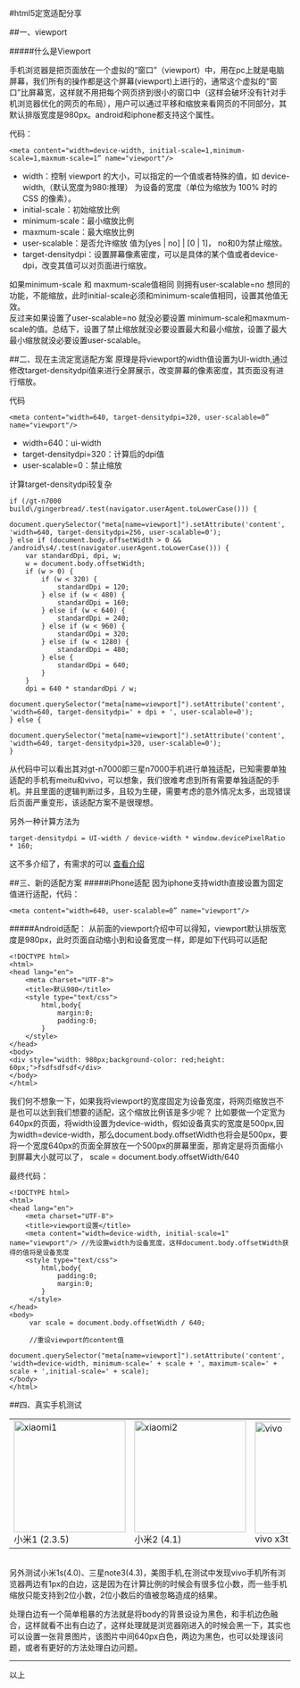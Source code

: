 #html5定宽适配分享

##一、viewport

#####什么是Viewport


手机浏览器是把页面放在一个虚拟的“窗口”（viewport）中，用在pc上就是电脑屏幕，我们所有的操作都是这个屏幕(viewport)上进行的，通常这个虚拟的“窗口”比屏幕宽，这样就不用把每个网页挤到很小的窗口中（这样会破坏没有针对手机浏览器优化的网页的布局），用户可以通过平移和缩放来看网页的不同部分，其默认排版宽度是980px。android和iphone都支持这个属性。

代码：

    <meta content="width=device-width, initial-scale=1,minimum-scale=1,maxmum-scale=1” name="viewport"/>
    
* width：控制 viewport 的大小，可以指定的一个值或者特殊的值，如 device-width,（默认宽度为980:推理） 为设备的宽度（单位为缩放为 100% 时的 CSS 的像素）。
* initial-scale：初始缩放比例
* minimum-scale：最小缩放比例
* maxmum-scale：最大缩放比例
* user-scalable：是否允许缩放 值为[yes | no] | [0 | 1]， no和0为禁止缩放。
* target-densitydpi：设置屏幕像素密度，可以是具体的某个值或者device-dpi，改变其值可以对页面进行缩放。

如果minimum-scale 和 maxmum-scale值相同 则拥有user-scalable=no 想同的功能，不能缩放，此时initial-scale必须和minimum-scale值相同，设置其他值无效。
<br/>反过来如果设置了user-scalable=no 就没必要设置 minimum-scale和maxmum-scale的值。总结下，设置了禁止缩放就没必要设置最大和最小缩放，设置了最大最小缩放就没必要设置user-scalable。


##二、现在主流定宽适配方案
原理是将viewport的width值设置为UI-width,通过修改target-densitydpi值来进行全屏展示，改变屏幕的像素密度，其页面没有进行缩放。

代码

    <meta content="width=640, target-densitydpi=320, user-scalable=0” name="viewport"/>
    
* width=640：ui-width
* target-densitydpi=320：计算后的dpi值
* user-scalable=0：禁止缩放

计算target-densitydpi较复杂

    if (/gt-n7000 build\/gingerbread/.test(navigator.userAgent.toLowerCase())) {
        document.querySelector("meta[name=viewport]").setAttribute('content', 'width=640, target-densitydpi=256, user-scalable=0');
    } else if (document.body.offsetWidth > 0 && /android\s4/.test(navigator.userAgent.toLowerCase())) {
        var standardDpi, dpi, w;
        w = document.body.offsetWidth;
        if (w > 0) {
            if (w < 320) {
                standardDpi = 120;
            } else if (w < 480) {
                standardDpi = 160;
            } else if (w < 640) {
                standardDpi = 240;
            } else if (w < 960) {
                standardDpi = 320;
            } else if (w < 1280) {
                standardDpi = 480;
            } else {
                standardDpi = 640;
            }
        }
        dpi = 640 * standardDpi / w;
        document.querySelector("meta[name=viewport]").setAttribute('content', 'width=640, target-densitydpi=' + dpi + ', user-scalable=0');
    } else {
        document.querySelector("meta[name=viewport]").setAttribute('content', 'width=640, target-densitydpi=320, user-scalable=0');
    }

从代码中可以看出其对gt-n7000即三星n7000手机进行单独适配，已知需要单独适配的手机有meitu和vivo，可以想象，我们很难考虑到所有需要单独适配的手机。并且里面的逻辑判断过多，且较为生硬，需要考虑的意外情况太多，出现错误后页面严重变形，该适配方案不是很理想。

另外一种计算方法为

    target-densitydpi = UI-width / device-width * window.devicePixelRatio * 160;

这不多介绍了，有需求的可以
<a href="http://www.cnblogs.com/plums/archive/2013/01/10/WebApp-fixed-width-layout-of-multi-terminal-adapter-since.html#!comments" target="_blank">查看介绍</a>


##三、新的适配方案
#####iPhone适配
因为iphone支持width直接设置为固定值进行适配，代码：

    <meta content="width=640, user-scalable=0” name="viewport"/>

#####Android适配：
从前面的viewport介绍中可以得知，viewport默认排版宽度是980px，此时页面自动缩小到和设备宽度一样，即是如下代码可以适配

    <!DOCTYPE html>
    <html>
    <head lang="en">
        <meta charset="UTF-8">
        <title>默认980</title>
        <style type="text/css">
            html,body{
                margin:0;
                padding:0;
            }
        </style>
    </head>
    <body>
    <div style="width: 980px;background-color: red;height: 60px;">fsdfsdfsdf</div>
    </body>
    </html>

我们何不想象一下，如果我将viewport的宽度固定为设备宽度，将网页缩放岂不是也可以达到我们想要的适配，这个缩放比例该是多少呢？
比如要做一个定宽为640px的页面，将width设置为device-width，假如设备真实的宽度是500px,因为width=device-width，那么document.body.offsetWidth也将会是500px，要将一个宽度640px的页面全屏放在一个500px的屏幕里面，那肯定是将页面缩小到屏幕大小就可以了，
scale = document.body.offsetWidth/640

最终代码：

    <!DOCTYPE html>
    <html>
    <head lang="en">
        <meta charset="UTF-8">
        <title>viewport设置</title>
        <meta content="width=device-width, initial-scale=1" name="viewport"/> //先设置width为设备宽度，这样document.body.offsetWidth获得的值将是设备宽度
        <style type="text/css">
            html,body{
                padding:0;
                margin:0;
            }
         </style>
    </head>
    <body>
         var scale = document.body.offsetWidth / 640;
         
         //重设viewport的content值
         document.querySelector("meta[name=viewport]").setAttribute('content', 'width=device-width, minimum-scale=' + scale + ', maximum-scale=' + scale + ',initial-scale=' + scale);
    </body>
    </html>


##四、真实手机测试


<table>
    <tr>
        <td><img src="http://guxunzixun.com/images/xiaomi1.png" alt="xiaomi1" style="width:200px;"/><br/>小米1 (2.3.5)</td>
        <td><img src="http://guxunzixun.com/images/xiaomi2.jpg" alt="xiaomi2" style="width:200px;"/><br/>小米2 (4.1)</td>
        <td><img src="http://guxunzixun.com/images/vivo.png" alt="vivo" style="width:200px;"/><br/>vivo x3t (4.2.1)</td>
        <td><img src="http://guxunzixun.com/images/htc.png" alt="htc" style="width:200px;"/><br/>htc Desire s510e (2.3.5)</td>
        <td><img src="http://guxunzixun.com/images/sanxingi905.jpg" alt="htc" style="width:200px;"/><br/>三星i905 (2.3)</td>
    </tr>
</table>

<br/>
另外测试小米1s(4.0)、三星note3(4.3)，美图手机,在测试中发现vivo手机所有浏览器两边有1px的白边，这是因为在计算比例的时候会有很多位小数，而一些手机缩放只能支持到2位小数，2位小数后的值被忽略造成的结果。

处理白边有一个简单粗暴的方法就是将body的背景设设为黑色，和手机边色融合，这样就看不出有白边了，这样处理就是浏览器刚进入的时候会黑一下，其实也可以设置一张背景图片，该图片中间640px白色，两边为黑色，也可以处理该问题，或者有更好的方法处理白边问题。


---------
以上